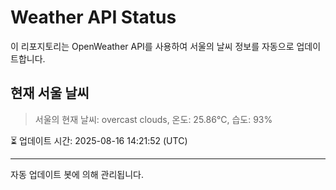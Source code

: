 
# Weather API Status

이 리포지토리는 OpenWeather API를 사용하여 서울의 날씨 정보를 자동으로 업데이트합니다.

## 현재 서울 날씨
> 서울의 현재 날씨: overcast clouds, 온도: 25.86°C, 습도: 93%

⏳ 업데이트 시간: 2025-08-16 14:21:52 (UTC)

---
자동 업데이트 봇에 의해 관리됩니다.
